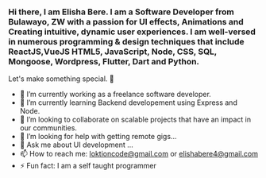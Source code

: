 ### Hi there, I am Elisha Bere. I am a Software Developer from Bulawayo, ZW with a passion for UI effects, Animations and Creating intuitive, dynamic user experiences. I am well-versed in numerous programming & design techniques that include ReactJS,VueJS HTML5, JavaScript, Node, CSS, SQL, Mongoose, Wordpress, Flutter, Dart and Python.

Let's make something special. 👋

- 🔭 I’m currently working as a freelance software developer.
- 🌱 I’m currently learning Backend developement using Express and Node.
- 👯 I’m looking to collaborate on scalable projects that have an impact in our communities.
- 🤔 I’m looking for help with getting remote gigs...
- 💬 Ask me about UI development ...
- 📫 How to reach me: loktioncode@gmail.com or elishabere4@gmail.com
- ⚡ Fun fact: I am a self taught programmer

